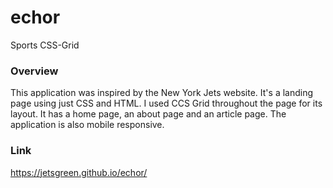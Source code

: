 # echor
Sports CSS-Grid

### Overview

This application was inspired by the New York Jets website.  It's a landing page using just CSS and HTML. I used CCS Grid throughout
the page for its layout.  It has a home page, an about page and an article page.  The application is also mobile responsive.

### Link
https://jetsgreen.github.io/echor/


